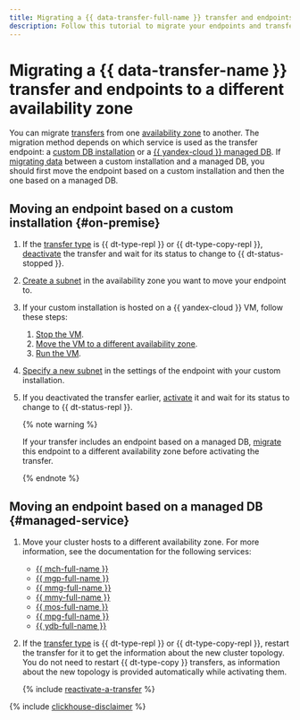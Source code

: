 ```yaml
---
title: Migrating a {{ data-transfer-full-name }} transfer and endpoints to a different availability zone
description: Follow this tutorial to migrate your endpoints and transfers to a different availability zone.
---
```


# Migrating a {{ data-transfer-name }} transfer and endpoints to a different availability zone


You can migrate [transfers](../../concepts/index.md#transfer) from one [availability zone](../../../overview/concepts/geo-scope.md) to another. The migration method depends on which service is used as the transfer endpoint: a [custom DB installation](#on-premise) or a [{{ yandex-cloud }} managed DB](#managed-service). If [migrating data](../../tutorials/index.md#migration) between a custom installation and a managed DB, you should first move the endpoint based on a custom installation and then the one based on a managed DB.

## Moving an endpoint based on a custom installation {#on-premise}

1. If the [transfer type](../../concepts/transfer-lifecycle.md#transfer-types) is {{ dt-type-repl }} or {{ dt-type-copy-repl }}, [deactivate](../transfer.md#deactivate) the transfer and wait for its status to change to {{ dt-status-stopped }}.
1. [Create a subnet](../../../vpc/operations/subnet-create.md) in the availability zone you want to move your endpoint to.
1. If your custom installation is hosted on a {{ yandex-cloud }} VM, follow these steps:


   1. [Stop the VM](../../../compute/operations/vm-control/vm-stop-and-start.md#stop).
   1. [Move the VM to a different availability zone](../../../compute/operations/vm-control/vm-change-zone.md).
   1. [Run the VM](../../../compute/operations/vm-control/vm-stop-and-start.md#start).


1. [Specify a new subnet](index.md#update) in the settings of the endpoint with your custom installation.
1. If you deactivated the transfer earlier, [activate](../transfer.md#activate) it and wait for its status to change to {{ dt-status-repl }}.

   {% note warning %}

   If your transfer includes an endpoint based on a managed DB, [migrate](#managed-service) this endpoint to a different availability zone before activating the transfer.

   {% endnote %}

## Moving an endpoint based on a managed DB {#managed-service}

1. Move your cluster hosts to a different availability zone. For more information, see the documentation for the following services:

   * [{{ mch-full-name }}](../../../managed-clickhouse/operations/host-migration.md)   
   * [{{ mgp-full-name }}](../../../managed-greenplum/operations/cluster-backups.md#restore)
   * [{{ mmg-full-name }}](../../../managed-mongodb/operations/host-migration.md)
   * [{{ mmy-full-name }}](../../../managed-mysql/operations/host-migration.md)
   * [{{ mos-full-name }}](../../../managed-opensearch/operations/host-migration.md)
   * [{{ mpg-full-name }}](../../../managed-postgresql/operations/host-migration.md)
   * [{{ ydb-full-name }}](../../../ydb/operations/migration-to-an-availability-zone.md)

1. If the [transfer type](../../concepts/transfer-lifecycle.md#transfer-types) is {{ dt-type-repl }} or {{ dt-type-copy-repl }}, restart the transfer for it to get the information about the new cluster topology. You do not need to restart {{ dt-type-copy }} transfers, as information about the new topology is provided automatically while activating them.

   {% include [reactivate-a-transfer](../../../_includes/data-transfer/reactivate-a-transfer.md) %}

{% include [clickhouse-disclaimer](../../../_includes/clickhouse-disclaimer.md) %}

